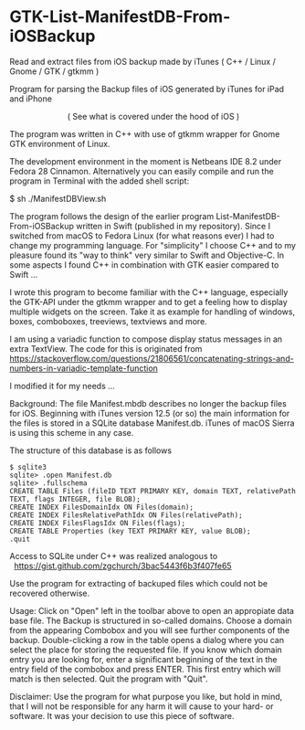 # GTK-List-ManifestDB-From-iOSBackup
Read and extract files from iOS backup made by iTunes ( C++ / Linux / Gnome / GTK / gtkmm )

Program for parsing the Backup files of iOS generated by iTunes for iPad and iPhone
<center>( See what is covered under the hood of iOS )</center>

The program was written in C++ with use of gtkmm wrapper for Gnome GTK environment of Linux.

The development environment in the moment is Netbeans IDE 8.2 under Fedora 28 Cinnamon. Alternatively you can easily compile and run the program in Terminal with the added shell script:

$ sh ./ManifestDBView.sh

The program follows the design of the earlier program List-ManifestDB-From-iOSBackup written in Swift (published in my repository). Since I switched from macOS to Fedora Linux (for what reasons ever) I had to change my programming language. For "simplicity" I choose C++ and to my pleasure found its "way to think" very similar to Swift and Objective-C. In some aspects I found C++ in combination with GTK easier compared to Swift ...

I wrote this program to become familiar with the C++ language, especially the GTK-API under the gtkmm wrapper and to get a feeling how to display multiple widgets on the screen. Take it as example for handling of windows, boxes, comboboxes, treeviews, textviews and more.

I am using a variadic function to compose display status messages in an extra TextView. The code for this is originated from</br>
<https://stackoverflow.com/questions/21806561/concatenating-strings-and-numbers-in-variadic-template-function>

I modified it for my needs ...

Background:
The file Manifest.mbdb describes no longer the backup files for iOS. Beginning with iTunes version 12.5 (or so) the main information for the files is stored in a SQLite database Manifest.db. iTunes of macOS Sierra is using this scheme in any case.

The structure of this database is as follows 
```
$ sqlite3
sqlite> .open Manifest.db
sqlite> .fullschema
CREATE TABLE Files (fileID TEXT PRIMARY KEY, domain TEXT, relativePath TEXT, flags INTEGER, file BLOB);
CREATE INDEX FilesDomainIdx ON Files(domain);
CREATE INDEX FilesRelativePathIdx ON Files(relativePath);
CREATE INDEX FilesFlagsIdx ON Files(flags);
CREATE TABLE Properties (key TEXT PRIMARY KEY, value BLOB);
.quit
```
Access to SQLite under C++ was realized analogous to</br>
&nbsp; <https://gist.github.com/zgchurch/3bac5443f6b3f407fe65>

Use the program for extracting of backuped files which could not be recovered otherwise.

Usage:
Click on "Open" left in the toolbar above to open an appropiate data base file. The Backup is structured in so-called domains. Choose a domain from the appearing Combobox and you will see further components of the backup. Double-clicking a row in the table opens a dialog where you can select the place for storing the requested file. If you know which domain entry you are looking for, enter a significant beginning of the text in the entry field of the combobox and press ENTER. This first entry which will match is then selected. Quit the program with "Quit".

Disclaimer: Use the program for what purpose you like, but hold in mind, that I will not be responsible for any harm it will cause to your hard- or software. It was your decision to use this piece of software.

